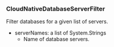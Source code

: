 ### CloudNativeDatabaseServerFilter
Filter databases for a given list of servers.

- serverNames: a list of System.Strings
  - Name of database servers.
